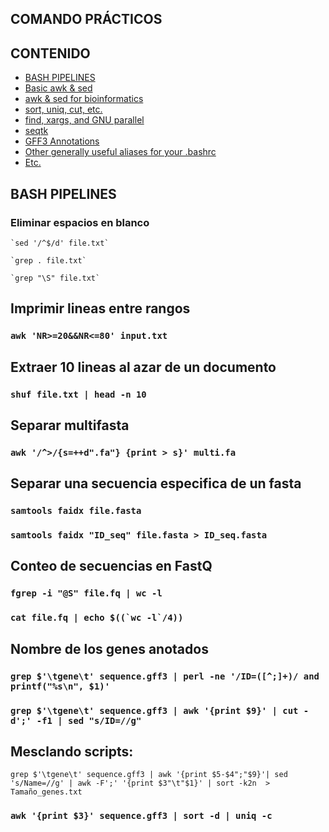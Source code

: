 ## COMANDO PRÁCTICOS



## CONTENIDO

- [BASH PIPELINES](#bash-pipelines)
- [Basic awk & sed](#basic-awk--sed)
- [awk & sed for bioinformatics](#awk--sed-for-bioinformatics)
- [sort, uniq, cut, etc.](#sort-uniq-cut-etc)
- [find, xargs, and GNU parallel](#find-xargs-and-gnu-parallel)
- [seqtk](#seqtk)
- [GFF3 Annotations](#gff3-annotations)
- [Other generally useful aliases for your .bashrc](#other-generally-useful-aliases-for-your-bashrc)
- [Etc.](#etc)


## BASH PIPELINES

### Eliminar espacios en blanco

    `sed '/^$/d' file.txt`

    `grep . file.txt`

    `grep "\S" file.txt`


## Imprimir lineas entre rangos

### `awk 'NR>=20&&NR<=80' input.txt`


## Extraer 10 lineas al azar de un documento

### `shuf file.txt | head -n 10`


## Separar multifasta

### `awk '/^>/{s=++d".fa"} {print > s}' multi.fa`


## Separar una secuencia especifica de un fasta


### `samtools faidx file.fasta`

### `samtools faidx "ID_seq" file.fasta > ID_seq.fasta`

## Conteo de secuencias en FastQ

### `fgrep -i "@S" file.fq | wc -l`

### ```cat file.fq | echo $((`wc -l`/4))```

## Nombre de los genes anotados 

### `grep $'\tgene\t' sequence.gff3 | perl -ne '/ID=([^;]+)/ and printf("%s\n", $1)'`

### `grep $'\tgene\t' sequence.gff3 | awk '{print $9}' | cut -d';' -f1 | sed "s/ID=//g"`

## Mesclando scripts:

    grep $'\tgene\t' sequence.gff3 | awk '{print $5-$4";"$9}'| sed 's/Name=//g' | awk -F';' '{print $3"\t"$1}' | sort -k2n  > Tamaño_genes.txt

### ```awk '{print $3}' sequence.gff3 | sort -d | uniq -c```



```bash

```


